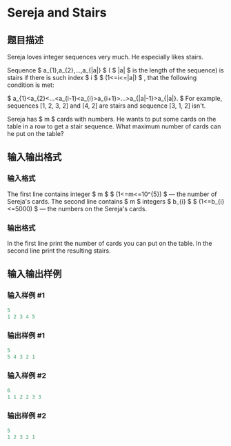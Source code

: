 # Sereja and Stairs

## 题目描述

Sereja loves integer sequences very much. He especially likes stairs.

Sequence $ a_{1},a_{2},...,a_{|a|} $ ( $ |a| $ is the length of the sequence) is stairs if there is such index $ i $ $ (1<=i<=|a|) $ , that the following condition is met:

$ a_{1}&lt;a_{2}&lt;...&lt;a_{i-1}&lt;a_{i}&gt;a_{i+1}&gt;...&gt;a_{|a|-1}&gt;a_{|a|}. $ For example, sequences \[1, 2, 3, 2\] and \[4, 2\] are stairs and sequence \[3, 1, 2\] isn't.

Sereja has $ m $ cards with numbers. He wants to put some cards on the table in a row to get a stair sequence. What maximum number of cards can he put on the table?

## 输入输出格式

### 输入格式

The first line contains integer $ m $ $ (1<=m<=10^{5}) $ — the number of Sereja's cards. The second line contains $ m $ integers $ b_{i} $ $ (1<=b_{i}<=5000) $ — the numbers on the Sereja's cards.

### 输出格式

In the first line print the number of cards you can put on the table. In the second line print the resulting stairs.

## 输入输出样例

### 输入样例 #1

```cpp
5
1 2 3 4 5

```
### 输出样例 #1

```cpp
5
5 4 3 2 1

```
### 输入样例 #2

```cpp
6
1 1 2 2 3 3

```
### 输出样例 #2

```cpp
5
1 2 3 2 1

```
